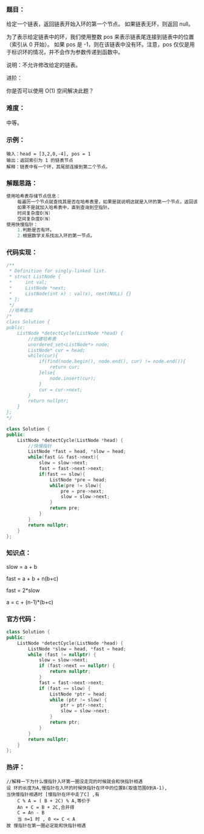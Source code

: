 ### 题目：

给定一个链表，返回链表开始入环的第一个节点。 如果链表无环，则返回 null。

为了表示给定链表中的环，我们使用整数 pos 来表示链表尾连接到链表中的位置（索引从 0 开始）。 如果 pos 是 -1，则在该链表中没有环。注意，pos 仅仅是用于标识环的情况，并不会作为参数传递到函数中。

说明：不允许修改给定的链表。

进阶：

你是否可以使用 O(1) 空间解决此题？

### 难度：

中等。

### 示例：

```
输入：head = [3,2,0,-4], pos = 1
输出：返回索引为 1 的链表节点
解释：链表中有一个环，其尾部连接到第二个节点。
```

### 解题思路：

```c++
使用哈希表存储节点信息：
    每遍历一个节点就查找其是否在哈希表里，如果是就说明这就是入环的第一个节点，返回该节点。
    如果不是就加入哈希表中，直到查询到空指针。
    时间复杂度O(N)
    空间复杂度O(N)
使用快慢指针：
    1.判断是否有环。
    2.根据数学关系找出入环的第一节点。
```

### 代码实现：

```c++
/**
 * Definition for singly-linked list.
 * struct ListNode {
 *     int val;
 *     ListNode *next;
 *     ListNode(int x) : val(x), next(NULL) {}
 * };
 */
 //哈希表法
/*
class Solution {
public:
    ListNode *detectCycle(ListNode *head) {
        //创建哈希表
        unordered_set<ListNode*> node;
        ListNode* cur = head;
        while(cur){
            if(find(node.begin(), node.end(), cur) != node.end()){
                return cur;
            }else{
                node.insert(cur);
            }
            cur = cur->next;
        }
        return nullptr;
    }
};
*/

class Solution {
public:
    ListNode *detectCycle(ListNode *head) {
        //快慢指针
        ListNode *fast = head, *slow = head;
        while(fast && fast->next){
            slow = slow->next;
            fast = fast->next->next;
            if(fast == slow){
                ListNode *pre = head;
                while(pre != slow){
                    pre = pre->next;
                    slow = slow->next;
                }
                return pre;
            }
        }
        return nullptr;
    }
};
```

### 知识点：

slow = a + b

fast = a + b  + n(b+c)

fast = 2*slow

a = c + (n-1)*(b+c)

### 官方代码：

```c++
class Solution {
public:
    ListNode *detectCycle(ListNode *head) {
        ListNode *slow = head, *fast = head;
        while (fast != nullptr) {
            slow = slow->next;
            if (fast->next == nullptr) {
                return nullptr;
            }
            fast = fast->next->next;
            if (fast == slow) {
                ListNode *ptr = head;
                while (ptr != slow) {
                    ptr = ptr->next;
                    slow = slow->next;
                }
                return ptr;
            }
        }
        return nullptr;
    }
};
```

### 热评：

```
//解释一下为什么慢指针入环第一圈没走完的时候就会和快指针相遇
设 环的长度为A,慢指针在入环的时候快指针在环中的位置B(取值范围0到A-1),
当快慢指针相遇时 [慢指针在环中走了C] ,有
    C % A = ( B + 2C) % A,等价于 
    An + C = B + 2C,合并得
    C = An - B
    当 n=1 时 , 0 <= C < A
故 慢指针在第一圈必定能和快指针相遇
```

